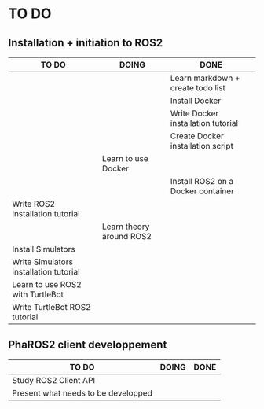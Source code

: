 # TO DO

## Installation + initiation to ROS2

| TO DO | DOING | DONE |
|-------|-------|------|
|       |       |Learn markdown + create todo list|
|       |       |Install Docker| 
|       |       |Write Docker installation tutorial| 
|       |       |Create Docker installation script||
|       |Learn to use Docker| |
| | |Install ROS2 on a Docker container|
|Write ROS2 installation tutorial| | |
| |Learn theory around ROS2| |
|Install Simulators| | |
|Write Simulators installation tutorial| | |
|Learn to use ROS2 with TurtleBot| | |
|Write TurtleBot ROS2 tutorial| | |

## PhaROS2 client developpement

| TO DO | DOING | DONE |
|-------|-------|------|
|Study ROS2 Client API| | |
|Present what needs to be developped| | |

